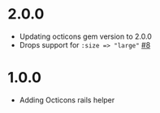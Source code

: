 # 2.0.0

- Updating octicons gem version to 2.0.0
- Drops support for `:size => "large"` [#8](https://github.com/primer/octicons_gem/pull/8)

# 1.0.0

- Adding Octicons rails helper

